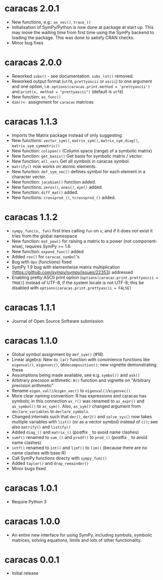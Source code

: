 # caracas 2.0.1

* New functions, e.g.: `as_vec()`, `trace_()`
* Initialisation of SymPy/Python is now done at package at start up. This may move 
  the waiting time from first time using the SymPy backend to loading the package. 
  This was done to satisfy CRAN checks.
* Minor bug fixes

# caracas 2.0.0

* Reworked `subs()` - see documentation. `subs_lst()` removed.
* Reworked output format (`utf8`, `prettyascii` or `ascii`) to one argument and one option, i.e. 
  `options(caracas.print.method = 'prettyascii')` and `print(x, method = "prettyascii")` (default is `utf8`)
* New function: `as_func()`
* `dim()<-` assignment for `caracas` matrices

# caracas 1.1.3

* Imports the Matrix package instead of only suggesting
* New functions: `vector_sym()`, `matrix_sym()`, `matrix_sym_diag()`, `matrix_sym_symmetric()`
* New function: `colspan()` (Column space (range) of a symbolic matrix)
* New function: `get_basis()` Get basis for symbolic matrix / vector.
* New function: `all_vars` Get all symbols in caracas symbol.
* `matrify()` now works on atomic elements.
* New function: `def_sym_vec()` defines symbol for each element in a character vector.
* New function: `jacobian()` function added. 
* New functions: `zeros()`, `ones()`, `eye()` added.
* New function: `diff_mat()` added.
* New functions: `crossprod_()`, `tcrossprod_()` added.

# caracas 1.1.2

* `sympy_func(x, fun)` first tries calling `fun` on `x`; and if it does not exist it tries from the global namespace
* New function: `mat_pow()` for raising a matrix to a power (not component-wise), requires SymPy >= 1.6
* New function: `expand_func()` added
* Added `rev()` for `caracas_symbol`'s
* Bug with `Ops` (functions) fixed
* SymPy 1.9 bug with elementwise matrix multiplication (https://github.com/sympy/sympy/issues/22353) addressed
* Enabling pretty ASCII print option (`options(caracas.print.prettyascii = TRUE)`) instead of UTF-8, if the system locale is not UTF-8; this be disabled with `options(caracas.print.prettyascii = FALSE)`

# caracas 1.1.1

* Journal of Open Source Software submission

# caracas 1.1.0

* Global symbol assignment by `def_sym()` (#18)
* Linear algebra: New `do_la()` function with convinience functions like `eigenval()`, `eigenvec()`, `QRdecomposition()`; new vignette demonstrating these
* Assumptions being made available, see e.g. `symbol()` and `ask()`
* Arbitrary precision arithmetic: `N()` function and vignette on 
  "Arbitrary precision arithmetic"
* Rename `eigen_val()`/`eigen_vec()` to `eigenval()`/`eigenvec()`
* More clear naming convention: R has expressions and caracas has symbols; 
  in this connection `as_r()` was renamed to `as_expr()` and 
  `as_symbol()` to `as_sym()`. Also, `as_sym()` changed argument from `declare_variables` to `declare_symbols`.
* Changed internals such that `der()`, `der2()` and `solve_sys()` now takes multiple variables with `list()` (or as a vector symbol) instead of `c()`; see also `matrify()` and `listify()`
* Added `diag_()` and `matrix_()` (postfix `_` to avoid name clashes)
* `sumf()` renamed to `sum_()` and `prodf()` to `prod_()` (postfix `_` to avoid name clashes)
* `intf()` renamed to `int()` and `limf()` to `lim()` (because there are no name clashes with base R)
* Call SymPy functions directy with `sympy_func()`
* Added `taylor()` and `drop_remainder()`
* Minor bugs fixed

# caracas 1.0.1

* Require Python 3

# caracas 1.0.0

* An entire new interface for using SymPy, including symbols, symbolic 
  matrices, solving equations, limits and lots of other functionality.

# caracas 0.0.1

* Initial release
